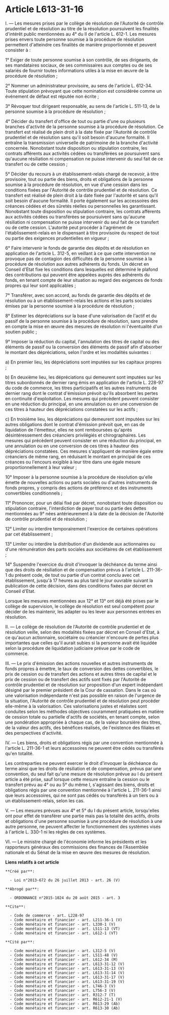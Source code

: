 # Article L613-31-16

I. ― Les mesures prises par le collège de résolution de l'Autorité de contrôle prudentiel et de résolution au titre de la
résolution poursuivent les finalités d'intérêt public mentionnées au 4° du II de l'article L. 612-1. Les mesures prises
envers toute personne soumise à la procédure de résolution permettent d'atteindre ces finalités de manière proportionnée et
peuvent consister à : 

1° Exiger de toute personne soumise à son contrôle, de ses dirigeants, de ses mandataires sociaux, de ses commissaires aux
comptes ou de ses salariés de fournir toutes informations utiles à la mise en œuvre de la procédure de résolution ; 

2° Nommer un administrateur provisoire, au sens de l'article L. 612-34. Toute stipulation prévoyant que cette nomination est
considérée comme un événement de défaut est réputée non écrite ; 

3° Révoquer tout dirigeant responsable, au sens de l'article L. 511-13, de la personne soumise à la procédure de
résolution ; 

4° Décider du transfert d'office de tout ou partie d'une ou plusieurs branches d'activité de la personne soumise à la
procédure de résolution. Ce transfert est réalisé de plein droit à la date fixée par l'Autorité de contrôle prudentiel et de
résolution sans qu'il soit besoin d'aucune formalité. Il entraîne la transmission universelle de patrimoine de la branche
d'activité concernée. Nonobstant toute disposition ou stipulation contraire, les contrats afférents aux activités cédées ou
transférées se poursuivent sans qu'aucune résiliation ni compensation ne puisse intervenir du seul fait de ce transfert ou de
cette cession ; 

5° Décider du recours à un établissement-relais chargé de recevoir, à titre provisoire, tout ou partie des biens, droits et
obligations de la personne soumise à la procédure de résolution, en vue d'une cession dans les conditions fixées par
l'Autorité de contrôle prudentiel et de résolution. Ce transfert est réalisé de plein droit à la date fixée par l'autorité et
sans qu'il soit besoin d'aucune formalité. Il porte également sur les accessoires des créances cédées et des sûretés réelles
ou personnelles les garantissant. Nonobstant toute disposition ou stipulation contraire, les contrats afférents aux activités
cédées ou transférées se poursuivent sans qu'aucune résiliation ni compensation ne puisse intervenir du seul fait de ce
transfert ou de cette cession. L'autorité peut procéder à l'agrément de l'établissement-relais en le dispensant à titre
provisoire du respect de tout ou partie des exigences prudentielles en vigueur ; 

6° Faire intervenir le fonds de garantie des dépôts et de résolution en application de l'article L. 312-5, en veillant à ce
que cette intervention ne provoque pas de contagion des difficultés de la personne soumise à la procédure de résolution aux
autres adhérents du fonds. Un décret en Conseil d'Etat fixe les conditions dans lesquelles est déterminé le plafond des
contributions qui peuvent être appelées auprès des adhérents du fonds, en tenant compte de leur situation au regard des
exigences de fonds propres qui leur sont applicables ; 

7° Transférer, avec son accord, au fonds de garantie des dépôts et de résolution ou à un établissement-relais les actions et
les parts sociales émises par la personne soumise à la procédure de résolution ; 

8° Estimer les dépréciations sur la base d'une valorisation de l'actif et du passif de la personne soumise à la procédure de
résolution, sans prendre en compte la mise en œuvre des mesures de résolution ni l'éventualité d'un soutien public ; 

9° Imposer la réduction du capital, l'annulation des titres de capital ou des éléments de passif ou la conversion des
éléments de passif afin d'absorber le montant des dépréciations, selon l'ordre et les modalités suivantes : 

a) En premier lieu, les dépréciations sont imputées sur les capitaux propres ; 

b) En deuxième lieu, les dépréciations qui demeurent sont imputées sur les titres subordonnés de dernier rang émis en
application de l'article L. 228-97 du code de commerce, les titres participatifs et les autres instruments de dernier rang
dont le contrat d'émission prévoit qu'ils absorbent les pertes en continuité d'exploitation. Les mesures qui précèdent
peuvent consister en une réduction du principal, en une annulation ou en une conversion de ces titres à hauteur des
dépréciations constatées sur les actifs ; 

c) En troisième lieu, les dépréciations qui demeurent sont imputées sur les autres obligations dont le contrat d'émission
prévoit que, en cas de liquidation de l'émetteur, elles ne sont remboursées qu'après désintéressement des créanciers
privilégiés et chirographaires. Les mesures qui précèdent peuvent consister en une réduction du principal, en une annulation
ou en une conversion de ces titres à hauteur des dépréciations constatées. Ces mesures s'appliquent de manière égale entre
créanciers de même rang, en réduisant le montant en principal de ces créances ou l'encours exigible à leur titre dans une
égale mesure proportionnellement à leur valeur ; 

10° Imposer à la personne soumise à la procédure de résolution qu'elle émette de nouvelles actions ou parts sociales ou
d'autres instruments de fonds propres, y compris des actions de préférence et des instruments convertibles conditionnels ; 

11° Prononcer, pour un délai fixé par décret, nonobstant toute disposition ou stipulation contraire, l'interdiction de payer
tout ou partie des dettes mentionnées au 9° nées antérieurement à la date de la décision de l'Autorité de contrôle prudentiel
et de résolution ; 

12° Limiter ou interdire temporairement l'exercice de certaines opérations par cet établissement ; 

13° Limiter ou interdire la distribution d'un dividende aux actionnaires ou d'une rémunération des parts sociales aux
sociétaires de cet établissement ; 

14° Suspendre l'exercice du droit d'invoquer la déchéance du terme ainsi que des droits de résiliation et de compensation
prévus à l'article L. 211-36-1 du présent code, de tout ou partie d'un contrat conclu avec cet établissement, jusqu'à 17
heures au plus tard le jour ouvrable suivant la publication de cette décision, dans des conditions fixées par décret en
Conseil d'Etat. 

Lorsque les mesures mentionnées aux 12° et 13° ont déjà été prises par le collège de supervision, le collège de résolution
est seul compétent pour décider de les maintenir, les adapter ou les lever aux personnes entrées en résolution. 

II. ― Le collège de résolution de l'Autorité de contrôle prudentiel et de résolution veille, selon des modalités fixées par
décret en Conseil d'Etat, à ce qu'aucun actionnaire, sociétaire ou créancier n'encoure de pertes plus importantes que celles
qu'il aurait subies si la personne avait été liquidée selon la procédure de liquidation judiciaire prévue par le code de
commerce. 

III. ― Le prix d'émission des actions nouvelles et autres instruments de fonds propres à émettre, le taux de conversion des
dettes convertibles, le prix de cession ou de transfert des actions et autres titres de capital et le prix de cession ou de
transfert des actifs sont fixés par l'Autorité de contrôle prudentiel et de résolution sur proposition d'un expert
indépendant désigné par le premier président de la Cour de cassation. Dans le cas où une valorisation indépendante n'est pas
possible en raison de l'urgence de la situation, l'Autorité de contrôle prudentiel et de résolution peut procéder elle-même à
la valorisation. Ces valorisations justes et réalistes sont conduites selon les méthodes objectives couramment pratiquées en
matière de cession totale ou partielle d'actifs de sociétés, en tenant compte, selon une pondération appropriée à chaque cas,
de la valeur boursière des titres, de la valeur des actifs, des bénéfices réalisés, de l'existence des filiales et des
perspectives d'activité. 

IV. ― Les biens, droits et obligations régis par une convention mentionnée à l'article L. 211-36-1 et leurs accessoires ne
peuvent être cédés ou transférés qu'en totalité. 

Les contreparties ne peuvent exercer le droit d'invoquer la déchéance du terme ainsi que les droits de résiliation et de
compensation, prévus par une convention, du seul fait qu'une mesure de résolution prévue au I du présent article a été prise,
sauf lorsque cette mesure entraîne la cession ou le transfert prévu au 4° ou au 5° du même I, s'agissant des biens, droits et
obligations régis par une convention mentionnée à l'article L. 211-36-1 ainsi que leurs accessoires, qui ne sont pas cédés ou
transférés à un tiers ou à un établissement-relais, selon les cas. 

V. ― Les mesures prévues aux 4° et 5° du I du présent article, lorsqu'elles ont pour effet de transférer une partie mais pas
la totalité des actifs, droits et obligations d'une personne soumise à une procédure de résolution à une autre personne, ne
peuvent affecter le fonctionnement des systèmes visés à l'article L. 330-1 ni les règles de ces systèmes. 

VI. ― Le ministre chargé de l'économie informe les présidents et les rapporteurs généraux des commissions des finances de
l'Assemblée nationale et du Sénat de la mise en œuvre des mesures de résolution.

**Liens relatifs à cet article**

	**Créé par**:

	  - Loi n°2013-672 du 26 juillet 2013 - art. 26 (V)

	**Abrogé par**:

	  - ORDONNANCE n°2015-1024 du 20 août 2015 - art. 3

	**Cite**:

	  - Code de commerce - art. L228-97
	  - Code monétaire et financier - art. L211-36-1 (V)
	  - Code monétaire et financier - art. L330-1 (V)
	  - Code monétaire et financier - art. L511-13 (VT)
	  - Code monétaire et financier - art. L612-1 (VT)

	**Cité par**:

	  - Code monétaire et financier - art. L312-5 (V)
	  - Code monétaire et financier - art. L511-48 (V)
	  - Code monétaire et financier - art. L612-34 (M)
	  - Code monétaire et financier - art. L613-31-12 (V)
	  - Code monétaire et financier - art. L613-31-13 (V)
	  - Code monétaire et financier - art. L613-31-14 (V)
	  - Code monétaire et financier - art. L613-31-17 (V)
	  - Code monétaire et financier - art. L613-31-19 (V)
	  - Code monétaire et financier - art. L746-3 (V)
	  - Code monétaire et financier - art. L756-3 (V)
	  - Code monétaire et financier - art. R312-7 (T)
	  - Code monétaire et financier - art. R612-21-1 (V)
	  - Code monétaire et financier - art. R613-29 (Ab)
	  - Code monétaire et financier - art. R613-30 (Ab)

